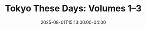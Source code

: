 ---
title: "Tokyo These Days: Volumes 1–3"
creator: Taiyo Matsumoto
cart: bookcart
type: manga
date: 2025-08-01T15:13:00.00-04:00
score: 3
review:
---